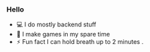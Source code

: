 ### Hello

- 💻 I do mostly backend stuff
- 🔭 I make games in my spare time
- ⚡ Fun fact I can hold breath up to 2 minutes
.
